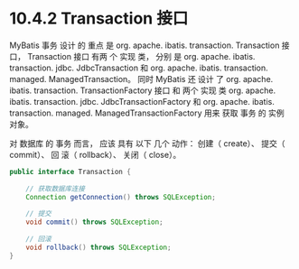 # 10.4.2 Transaction 接口

MyBatis 事务 设计 的 重点 是 org. apache. ibatis. transaction. Transaction 接口， Transaction 接口 有两 个 实现 类， 分别 是 org. apache. ibatis. transaction. jdbc. JdbcTransaction 和 org. apache. ibatis. transaction. managed. ManagedTransaction。 同时 MyBatis 还 设计 了 org. apache. ibatis. transaction. TransactionFactory 接口 和 两个 实现 类 org. apache. ibatis. transaction. jdbc. JdbcTransactionFactory 和 org. apache. ibatis. transaction. managed. ManagedTransactionFactory 用来 获取 事务 的 实例 对象。

对 数据库 的 事务 而言， 应该 具有 以下 几个 动作： 创建（ create）、 提交（ commit）、 回 滚（ rollback）、 关闭（ close）。

```java
public interface Transaction {
    
    // 获取数据库连接
    Connection getConnection() throws SQLException;
    
    // 提交
    void commit() throws SQLException;
    
    // 回滚
    void rollback() throws SQLException;
}
```



